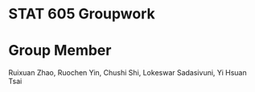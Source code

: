 # STAT 605 Groupwork

# Group Member
Ruixuan Zhao, Ruochen Yin, Chushi Shi, Lokeswar Sadasivuni, Yi Hsuan Tsai


